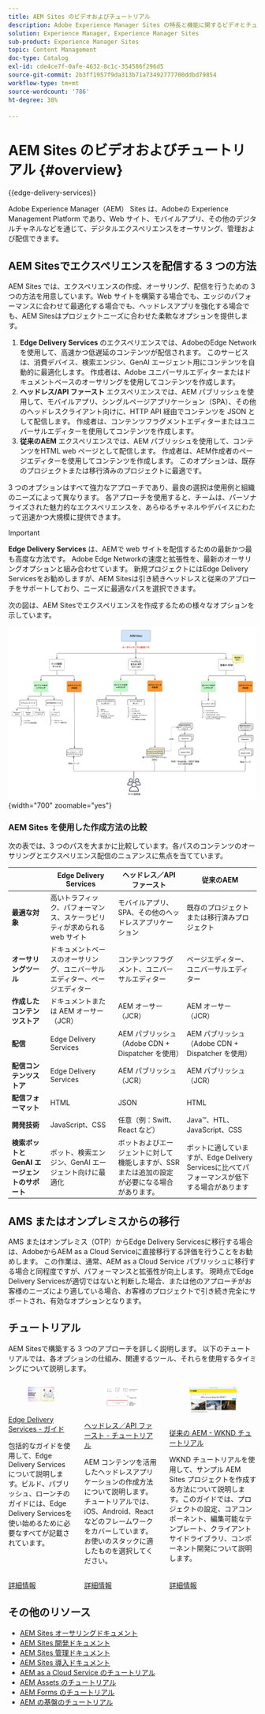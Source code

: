 ```yaml
---
title: AEM Sites のビデオおよびチュートリアル
description: Adobe Experience Manager Sites の特長と機能に関するビデオとチュートリアルをご覧ください。AEM Sites は、優れたエクスペリエンス管理プラットフォームです。
solution: Experience Manager, Experience Manager Sites
sub-product: Experience Manager Sites
topic: Content Management
doc-type: Catalog
exl-id: cde4ce7f-0afe-4632-8c1c-354586f296d5
source-git-commit: 2b3ff1957f9da313b71a73492777700ddbd79854
workflow-type: tm+mt
source-wordcount: '786'
ht-degree: 38%

---
```


# AEM Sites のビデオおよびチュートリアル {#overview}

{{edge-delivery-services}}

Adobe Experience Manager（AEM） Sites は、Adobeの Experience Management Platform であり、Web サイト、モバイルアプリ、その他のデジタルチャネルなどを通じて、デジタルエクスペリエンスをオーサリング、管理および配信できます。

## AEM Sitesでエクスペリエンスを配信する 3 つの方法

AEM Sites では、エクスペリエンスの作成、オーサリング、配信を行うための 3 つの方法を用意しています。Web サイトを構築する場合でも、エッジのパフォーマンスに合わせて最適化する場合でも、ヘッドレスアプリを強化する場合でも、AEM Sitesはプロジェクトニーズに合わせた柔軟なオプションを提供します。

1. **Edge Delivery Services** のエクスペリエンスでは、AdobeのEdge Networkを使用して、高速かつ低遅延のコンテンツが配信されます。 このサービスは、消費デバイス、検索エンジン、GenAI エージェント用にコンテンツを自動的に最適化します。 作成者は、Adobe ユニバーサルエディターまたはドキュメントベースのオーサリングを使用してコンテンツを作成します。
1. **ヘッドレス/API ファースト** エクスペリエンスでは、AEM パブリッシュを使用して、モバイルアプリ、シングルページアプリケーション（SPA）、その他のヘッドレスクライアント向けに、HTTP API 経由でコンテンツを JSON として配信します。 作成者は、コンテンツフラグメントエディターまたはユニバーサルエディターを使用してコンテンツを作成します。
1. **従来のAEM** エクスペリエンスでは、AEM パブリッシュを使用して、コンテンツをHTML web ページとして配信します。 作成者は、AEM作成者のページエディターを使用してコンテンツを作成します。 このオプションは、既存のプロジェクトまたは移行済みのプロジェクトに最適です。

3 つのオプションはすべて強力なアプローチであり、最良の選択は使用例と組織のニーズによって異なります。 各アプローチを使用すると、チームは、パーソナライズされた魅力的なエクスペリエンスを、あらゆるチャネルやデバイスにわたって迅速かつ大規模に提供できます。

>[!IMPORTANT]
>
> **Edge Delivery Services** は、AEMで web サイトを配信するための最新かつ最も高度な方法です。 Adobe Edge Networkの速度と拡張性を、最新のオーサリングオプションと組み合わせています。 新規プロジェクトにはEdge Delivery Servicesをお勧めしますが、AEM Sitesは引き続きヘッドレスと従来のアプローチをサポートしており、ニーズに最適なパスを選択できます。

次の図は、AEM Sitesでエクスペリエンスを作成するための様々なオプションを示しています。

![AEM-Sites-Content-Authoring-and-Experience-Delivery-Paths.png](./assets/aem-sites-authoring-and-experience-delivery-paths.png){width="700" zoomable="yes"}

### AEM Sites を使用した作成方法の比較

次の表では、3 つのパスを大まかに比較しています。各パスのコンテンツのオーサリングとエクスペリエンス配信のニュアンスに焦点を当てています。

|            | Edge Delivery Services | ヘッドレス／API ファースト | 従来のAEM |
|---------------------|------------------------------|---------------------------------|---------------------------------------------|
| **最適な対象** | 高いトラフィック、パフォーマンス、スケーラビリティが求められる web サイト | モバイルアプリ、SPA、その他のヘッドレスアプリケーション | 既存のプロジェクトまたは移行済みプロジェクト |
| **オーサリングツール** | ドキュメントベースのオーサリング、ユニバーサルエディター、ページエディター | コンテンツフラグメント、ユニバーサルエディター | ページエディター、ユニバーサルエディター |
| **作成したコンテンツストア** | ドキュメントまたは AEM オーサー（JCR） | AEM オーサー（JCR） | AEM オーサー（JCR） |
| **配信** | Edge Delivery Services | AEM パブリッシュ（Adobe CDN + Dispatcher を使用） | AEM パブリッシュ（Adobe CDN + Dispatcher を使用） |
| **配信コンテンツストア** | Edge Delivery Services | AEM パブリッシュ（JCR） | AEM パブリッシュ（JCR） |
| **配信フォーマット** | HTML | JSON | HTML |
| **開発技術** | JavaScript、CSS | 任意（例：Swift、React など） | Java™、HTL、JavaScript、CSS |
| **検索ボットと GenAI エージェントのサポート** | ボット、検索エンジン、GenAI エージェント向けに最適化 | ボットおよびエージェントに対して機能しますが、SSR または追加の設定が必要になる場合があります。 | ボットに適していますが、Edge Delivery Servicesに比べてパフォーマンスが低下する場合があります |

## AMS またはオンプレミスからの移行

AMS またはオンプレミス（OTP）からEdge Delivery Servicesに移行する場合は、AdobeからAEM as a Cloud Serviceに直接移行する評価を行うことをお勧めします。 この作業は、通常、AEM as a Cloud Service パブリッシュに移行する場合と同程度ですが、パフォーマンスと拡張性が向上します。 現時点でEdge Delivery Servicesが適切ではないと判断した場合、または他のアプローチがお客様のニーズにより適している場合、お客様のプロジェクトで引き続き完全にサポートされ、有効なオプションとなります。

## チュートリアル

AEM Sitesで構築する 3 つのアプローチを詳しく説明します。 以下のチュートリアルでは、各オプションの仕組み、関連するツール、それらを使用するタイミングについて説明します。

<!-- CARDS

* https://www.aem.live/docs/
  {title = Edge Delivery Services - Guides}
  {description = Explore Edge Delivery Services with comprehensive guides. The Build, Publish, and Launch guides cover everything you need to get started with Edge Delivery Services.}
  {image = ./assets/edge-delivery-services.png}
  {target = _blank}
* https://experienceleague.adobe.com/ja/docs/experience-manager-learn/getting-started-with-aem-headless/overview
  {title = Headless/API-First - Tutorials}
  {description = Learn how to build headless applications powered by AEM content. Tutorials cover frameworks like iOS, Android, and React—choose what fits your stack.}
  {image = ./assets/headless.png}
  {target = _self}
* https://experienceleague.adobe.com/ja/docs/experience-manager-learn/getting-started-wknd-tutorial-develop/overview
  {title = Traditional AEM - WKND Tutorial}
  {description = Learn how to build a sample AEM Sites project using the WKND tutorial. This guide walks you through project setup, Core Components, Editable Templates, client-side libraries, and component development.}
  {image = ./assets/aem-wknd-spa-editor-tutorial.png}
  {target = _self}
-->
<!-- START CARDS HTML - DO NOT MODIFY BY HAND -->
<div class="columns">
    <div class="column is-half-tablet is-half-desktop is-one-third-widescreen" aria-label="Edge Delivery Services - Guides">
        <div class="card" style="height: 100%; display: flex; flex-direction: column; height: 100%;">
            <div class="card-image">
                <figure class="image x-is-16by9">
                    <a href="https://www.aem.live/docs/" title="Edge Delivery Services - ガイド" target="_blank" rel="referrer">
                        <img class="is-bordered-r-small" src="./assets/edge-delivery-services.png" alt="Edge Delivery Services - ガイド"
                             style="width: 100%; aspect-ratio: 16 / 9; object-fit: cover; overflow: hidden; display: block; margin: auto;">
                    </a>
                </figure>
            </div>
            <div class="card-content is-padded-small" style="display: flex; flex-direction: column; flex-grow: 1; justify-content: space-between;">
                <div class="top-card-content">
                    <p class="headline is-size-6 has-text-weight-bold">
                        <a href="https://www.aem.live/docs/" target="_blank" rel="referrer" title="Edge Delivery Services - ガイド">Edge Delivery Services - ガイド</a>
                    </p>
                    <p class="is-size-6">包括的なガイドを使用して、Edge Delivery Services について説明します。ビルド、パブリッシュ、ローンチのガイドには、Edge Delivery Servicesを使い始めるために必要なすべてが記載されています。</p>
                </div>
                <a href="https://www.aem.live/docs/" target="_blank" rel="referrer" class="spectrum-Button spectrum-Button--outline spectrum-Button--primary spectrum-Button--sizeM" style="align-self: flex-start; margin-top: 1rem;">
                    <span class="spectrum-Button-label has-no-wrap has-text-weight-bold">詳細情報</span>
                </a>
            </div>
        </div>
    </div>
    <div class="column is-half-tablet is-half-desktop is-one-third-widescreen" aria-label="Headless/API-First - Tutorials">
        <div class="card" style="height: 100%; display: flex; flex-direction: column; height: 100%;">
            <div class="card-image">
                <figure class="image x-is-16by9">
                    <a href="https://experienceleague.adobe.com/ja/docs/experience-manager-learn/getting-started-with-aem-headless/overview" title="ヘッドレス／API ファースト - チュートリアル" target="_self" rel="referrer">
                        <img class="is-bordered-r-small" src="./assets/headless.png" alt="ヘッドレス／API ファースト - チュートリアル"
                             style="width: 100%; aspect-ratio: 16 / 9; object-fit: cover; overflow: hidden; display: block; margin: auto;">
                    </a>
                </figure>
            </div>
            <div class="card-content is-padded-small" style="display: flex; flex-direction: column; flex-grow: 1; justify-content: space-between;">
                <div class="top-card-content">
                    <p class="headline is-size-6 has-text-weight-bold">
                        <a href="https://experienceleague.adobe.com/ja/docs/experience-manager-learn/getting-started-with-aem-headless/overview" target="_self" rel="referrer" title="ヘッドレス／API ファースト - チュートリアル">ヘッドレス／API ファースト - チュートリアル</a>
                    </p>
                    <p class="is-size-6">AEM コンテンツを活用したヘッドレスアプリケーションの作成方法について説明します。チュートリアルでは、iOS、Android、React などのフレームワークをカバーしています。お使いのスタックに適したものを選択してください。</p>
                </div>
                <a href="https://experienceleague.adobe.com/ja/docs/experience-manager-learn/getting-started-with-aem-headless/overview" target="_self" rel="referrer" class="spectrum-Button spectrum-Button--outline spectrum-Button--primary spectrum-Button--sizeM" style="align-self: flex-start; margin-top: 1rem;">
                    <span class="spectrum-Button-label has-no-wrap has-text-weight-bold">詳細情報</span>
                </a>
            </div>
        </div>
    </div>
    <div class="column is-half-tablet is-half-desktop is-one-third-widescreen" aria-label="Traditional AEM - WKND Tutorial">
        <div class="card" style="height: 100%; display: flex; flex-direction: column; height: 100%;">
            <div class="card-image">
                <figure class="image x-is-16by9">
                    <a href="https://experienceleague.adobe.com/ja/docs/experience-manager-learn/getting-started-wknd-tutorial-develop/overview" title="従来のAEM - WKND チュートリアル" target="_self" rel="referrer">
                        <img class="is-bordered-r-small" src="./assets/aem-wknd-spa-editor-tutorial.png" alt="従来のAEM - WKND チュートリアル"
                             style="width: 100%; aspect-ratio: 16 / 9; object-fit: cover; overflow: hidden; display: block; margin: auto;">
                    </a>
                </figure>
            </div>
            <div class="card-content is-padded-small" style="display: flex; flex-direction: column; flex-grow: 1; justify-content: space-between;">
                <div class="top-card-content">
                    <p class="headline is-size-6 has-text-weight-bold">
                        <a href="https://experienceleague.adobe.com/ja/docs/experience-manager-learn/getting-started-wknd-tutorial-develop/overview" target="_self" rel="referrer" title="従来のAEM - WKND チュートリアル">従来の AEM - WKND チュートリアル</a>
                    </p>
                    <p class="is-size-6">WKND チュートリアルを使用して、サンプル AEM Sites プロジェクトを作成する方法について説明します。このガイドでは、プロジェクトの設定、コアコンポーネント、編集可能なテンプレート、クライアントサイドライブラリ、コンポーネント開発について説明します。</p>
                </div>
                <a href="https://experienceleague.adobe.com/ja/docs/experience-manager-learn/getting-started-wknd-tutorial-develop/overview" target="_self" rel="referrer" class="spectrum-Button spectrum-Button--outline spectrum-Button--primary spectrum-Button--sizeM" style="align-self: flex-start; margin-top: 1rem;">
                    <span class="spectrum-Button-label has-no-wrap has-text-weight-bold">詳細情報</span>
                </a>
            </div>
        </div>
    </div>
</div>
<!-- END CARDS HTML - DO NOT MODIFY BY HAND -->


## その他のリソース

* [AEM Sites オーサリングドキュメント](https://experienceleague.adobe.com/ja/docs/experience-manager-65/content/sites/authoring/essentials/first-steps)
* [AEM Sites 開発ドキュメント](https://experienceleague.adobe.com/ja/docs/experience-manager-65/content/implementing/developing/introduction/getting-started)
* [AEM Sites 管理ドキュメント](https://experienceleague.adobe.com/ja/docs/experience-manager-65/content/sites/administering/home)
* [AEM Sites 導入ドキュメント](https://experienceleague.adobe.com/ja/docs/experience-manager-65/content/implementing/deploying/introduction/platform)
* [AEM as a Cloud Service のチュートリアル](/help/cloud-service/overview.md)
* [AEM Assets のチュートリアル](/help/assets/overview.md)
* [AEM Forms のチュートリアル](/help/forms/overview.md)
* [AEM の基盤のチュートリアル](/help/foundation/overview.md)
